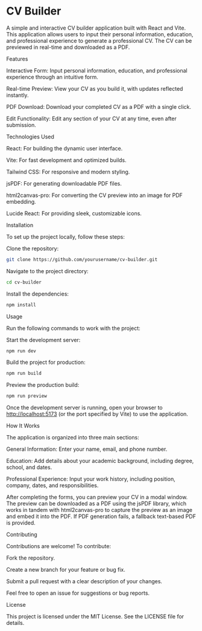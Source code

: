 # CV Builder

A simple and interactive CV builder application built with React and Vite. This application allows users to input their personal information, education, and professional experience to generate a professional CV. The CV can be previewed in real-time and downloaded as a PDF.

Features

Interactive Form: Input personal information, education, and professional experience through an intuitive form.

Real-time Preview: View your CV as you build it, with updates reflected instantly.

PDF Download: Download your completed CV as a PDF with a single click.

Edit Functionality: Edit any section of your CV at any time, even after submission.

Technologies Used

React: For building the dynamic user interface.

Vite: For fast development and optimized builds.

Tailwind CSS: For responsive and modern styling.

jsPDF: For generating downloadable PDF files.

html2canvas-pro: For converting the CV preview into an image for PDF embedding.

Lucide React: For providing sleek, customizable icons.

Installation

To set up the project locally, follow these steps:

Clone the repository:

```bash
git clone https://github.com/yourusername/cv-builder.git
```

Navigate to the project directory:

```bash
cd cv-builder
```

Install the dependencies:

```bash
npm install
```

Usage

Run the following commands to work with the project:

Start the development server:

```bash
npm run dev
```

Build the project for production:

```bash
npm run build
```

Preview the production build:

```bash
npm run preview
```

Once the development server is running, open your browser to <http://localhost:5173> (or the port specified by Vite) to use the application.

How It Works

The application is organized into three main sections:

General Information: Enter your name, email, and phone number.

Education: Add details about your academic background, including degree, school, and dates.

Professional Experience: Input your work history, including position, company, dates, and responsibilities.

After completing the forms, you can preview your CV in a modal window. The preview can be downloaded as a PDF using the jsPDF library, which works in tandem with html2canvas-pro to capture the preview as an image and embed it into the PDF. If PDF generation fails, a fallback text-based PDF is provided.

Contributing

Contributions are welcome! To contribute:

Fork the repository.

Create a new branch for your feature or bug fix.

Submit a pull request with a clear description of your changes.

Feel free to open an issue for suggestions or bug reports.

License

This project is licensed under the MIT License. See the LICENSE file for details.
